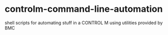 # controlm-command-line-automation
shell scripts for automating stuff in a CONTROL M using utilities provided by BMC
